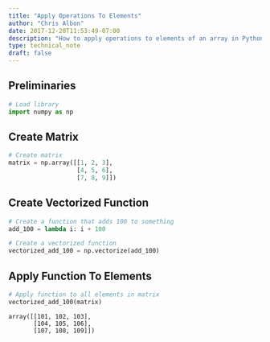 ```yaml
---
title: "Apply Operations To Elements"
author: "Chris Albon"
date: 2017-12-20T11:53:49-07:00
description: "How to apply operations to elements of an array in Python."
type: technical_note
draft: false
---
```

## Preliminaries


```python
# Load library
import numpy as np
```

## Create Matrix


```python
# Create matrix
matrix = np.array([[1, 2, 3],
                   [4, 5, 6],
                   [7, 8, 9]])
```

## Create Vectorized Function


```python
# Create a function that adds 100 to something
add_100 = lambda i: i + 100

# Create a vectorized function
vectorized_add_100 = np.vectorize(add_100)
```

## Apply Function To Elements


```python
# Apply function to all elements in matrix
vectorized_add_100(matrix)
```




    array([[101, 102, 103],
           [104, 105, 106],
           [107, 108, 109]])


